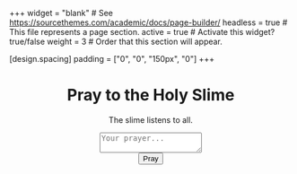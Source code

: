 +++
widget = "blank"  # See https://sourcethemes.com/academic/docs/page-builder/
headless = true  # This file represents a page section.
active = true  # Activate this widget? true/false
weight = 3  # Order that this section will appear.

[design.spacing]
  padding = ["0", "0", "150px", "0"]
+++

<center>
      <h1>Pray to the Holy Slime</h1>
      <p>The slime listens to all.</p>
      <form action="https://formspree.io/xoqkroqp" method="POST">
        <textarea id="form" name="form" placeholder="Your prayer..." required></textarea>
          <br>
        <input type="submit" value="Pray">
      </form>
</center>

